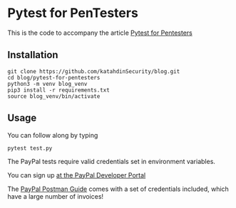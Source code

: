 # Pytest for PenTesters

This is the code to accompany the article [Pytest for Pentesters](https://www.katahdinsecurity.com/blog/pytest-for-pentesters)

## Installation


```
git clone https://github.com/katahdinSecurity/blog.git
cd blog/pytest-for-pentesters
python3 -m venv blog_venv
pip3 install -r requirements.txt
source blog_venv/bin/activate
```

## Usage

You can follow along by typing

`pytest test.py`

The PayPal tests require valid credentials set in environment variables. 

You can sign up [at the PayPal Developer Portal](https://developer.paypal.com/home)

The [PayPal Postman Guide](https://developer.paypal.com/api/rest/postman/) comes with a set of credentials included, which have a large number of invoices!

